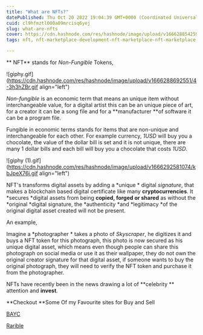 ```yaml
---
title: "What are NFTs?"
datePublished: Thu Oct 20 2022 19:04:39 GMT+0000 (Coordinated Universal Time)
cuid: cl9hfmztl000a09mrcisq6yej
slug: what-are-nfts
cover: https://cdn.hashnode.com/res/hashnode/image/upload/v1666288542590/VTGLv7OVZ.png
tags: nft, nft-marketplace-development-nft-marketplace-nft-marketplace-development-nft-marketplace-development-company-nft-marketplace-development-service-non-fungible-tokens

---
```


** NFT** stands for *Non-Fungible* Tokens, 


![giphy.gif](https://cdn.hashnode.com/res/hashnode/image/upload/v1666288692551/4-3h3hZBr.gif align="left")

*Non-fungible* is an economic term that means an unique item without interchangeable value, for a digital artist this can be an unique piece of art, for a creator it can be a song file and for a **manufacturer **of software it can be a program file.


 Fungible in economic terms stands for items that are non-unique and interchangeable for each other. For example currency, *1USD* will buy you a chocolate, the value of the dollar bill is set and it is not unique, there are many 1 dollar bills and each bill will buy you a chocolate that costs *1USD*.


![giphy (1).gif](https://cdn.hashnode.com/res/hashnode/image/upload/v1666292581074/kbJpeX76j.gif align="left")

 NFT's transforms digital assets by adding a *unique * digital *signature*, that makes a blockchain based digital certificate like many **cryptocurrencies**. It *secures *digital assets from being **copied, forged or shared** as without the *original *digital signature, the *authenticity *and *legitimacy *of the original digital asset created will not be present.




 An example,

 Imagine a *photographer * takes a photo of *Skyscraper*, he digitizes it and buys a NFT token for this photograph, this photo is now secured as his unique digital asset, which means even though people can share this photograph on social media or use it as their wallpaper, they do not own the original creator signature for that digital asset, if someone wants to buy the original photograph, they will need to verify the NFT token and purchase it from the photographer.




 NFTs have recently been in the news drawing a lot of **celebrity ** attention and **invest**.





**Checkout **Some Of my Favourite sites for Buy and Sell


 [BAYC](https://boredapeyachtclub.com/#/home)
 
[Rarible](https://rarible.com/)

